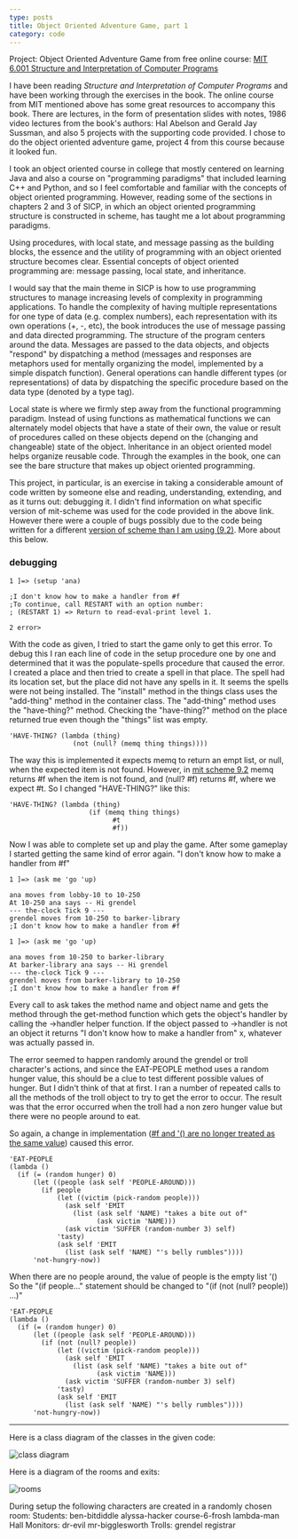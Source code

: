 ```yaml
---
type: posts
title: Object Oriented Adventure Game, part 1
category: code
---
```


Project: Object Oriented Adventure Game from free online course:
[MIT 6.001 Structure and Interpretation of Computer Programs](https://ocw.mit.edu/courses/electrical-engineering-and-computer-science/6-001-structure-and-interpretation-of-computer-programs-spring-2005/projects/)

I have been reading _Structure and Interpretation of Computer Programs_ and
have been working through the exercises in the book. The online course from
MIT mentioned above has some great resources to accompany this book. There
are lectures, in the form of presentation slides with notes, 1986 video lectures
from the book's authors: Hal Abelson and Gerald Jay Sussman, and also 5 projects
with the supporting code provided. I chose to do the object oriented adventure
game, project 4 from this course because it looked fun.

I took an object oriented course in college that mostly centered on learning
Java and also a course on "programming paradigms" that included learning C++
and Python, and so I feel comfortable and familiar with the concepts of object
oriented programming. However, reading some of the sections in chapters 2 and 3
of SICP, in which an object oriented programming structure is constructed in
scheme, has taught me a lot about programming paradigms.

Using procedures, with local state, and message passing as the building blocks,
the essence and the utility of programming with an object oriented structure
becomes clear. Essential concepts of object oriented programming are:
message passing, local state, and inheritance.

I would say that the main theme in SICP is how to use programming structures to
manage increasing levels of complexity in programming applications. To handle
the complexity of having multiple representations for one type of data (e.g.
complex numbers), each representation with its own operations (+, -, etc), the
book introduces the use of message passing and data directed programming. The
structure of the program centers around the data. Messages are passed to the
data objects, and objects "respond" by dispatching a method (messages and
responses are metaphors used for mentally organizing the model, implemented by
a simple dispatch function). General operations can handle different types (or
representations) of data by dispatching the specific procedure based on the data
type (denoted by a type tag).

Local state is where we firmly step away from the functional programming
paradigm. Instead of using functions as mathematical functions we can
alternately model objects that have a state of their own, the value or result of
procedures called on these objects depend on the (changing and changeable) state
of the object. Inheritance in an object oriented model helps organize reusable
code. Through the examples in the book, one can see the bare structure that
makes up object oriented programming.

This project, in particular, is an exercise in taking a considerable amount
of code written by someone else and reading, understanding, extending, and
as it turns out: debugging it. I didn't find information on what specific version
of mit-scheme was used for the code provided in the above link. However there
were a couple of bugs possibly due to the code being written for a different
[version of scheme than I am using (9.2)](https://www.gnu.org/software/mit-scheme/documentation/mit-scheme-ref/).
More about this below.

<h3>debugging</h3>

```
1 ]=> (setup 'ana)

;I don't know how to make a handler from #f
;To continue, call RESTART with an option number:
; (RESTART 1) => Return to read-eval-print level 1.

2 error>
```
With the code as given, I tried to start the game only to get this error. To debug
this I ran each line of code in the setup procedure one by one and determined
that it was the populate-spells procedure that caused the error. I created a
place and then tried to create a spell in that place. The spell had its location
set, but the place did not have any spells in it. It seems the spells were
not being installed. The "install" method in the things class uses the "add-thing"
method in the container class.  The "add-thing" method uses the "have-thing?"
method. Checking the "have-thing?" method on the place returned true even though
the "things" list was empty.

```
'HAVE-THING? (lambda (thing)
                (not (null? (memq thing things))))
```

The way this is implemented it expects memq to return an empt list, or null,
when the expected item is not found. However, in [mit scheme 9.2](https://www.gnu.org/software/mit-scheme/documentation/mit-scheme-ref/Searching-Lists.html) memq returns #f when the item is not found, and (null? #f) returns #f, where we
expect #t. So I changed "HAVE-THING?" like this:
```
'HAVE-THING? (lambda (thing)
		            (if (memq thing things)
			              #t
			              #f))
```

Now I was able to complete set up and play the game. After some gameplay
I started getting the same kind of error again. "I don't know how to make a
handler from #f"

```
1 ]=> (ask me 'go 'up)

ana moves from lobby-10 to 10-250
At 10-250 ana says -- Hi grendel
--- the-clock Tick 9 ---
grendel moves from 10-250 to barker-library
;I don't know how to make a handler from #f
```

```
1 ]=> (ask me 'go 'up)

ana moves from 10-250 to barker-library
At barker-library ana says -- Hi grendel
--- the-clock Tick 9 ---
grendel moves from barker-library to 10-250
;I don't know how to make a handler from #f
```

Every call to ask takes the method name and object name and gets the method
through the get-method function which gets the object's handler by calling the
->handler helper function. If the object passed to ->handler is not an object it
returns "I don't know how to make a handler from" x, whatever was actually passed
in.

The error seemed to happen randomly around the grendel or troll character's
actions, and since the EAT-PEOPLE method uses a random hunger value, this should
be a clue to test different possible values of hunger. But I didn't think of
that at first. I ran a number of repeated calls to all the methods of the troll
object to try to get the error to occur. The result was that the error occurred
when the troll had a non zero hunger value but there were no people around to
eat.

So again, a change in implementation ([#f and '() are no longer treated as the same value](https://groups.csail.mit.edu/mac/ftpdir/scheme-7.4/doc-html/scheme_2.html#SEC12))
caused this error.

```
'EAT-PEOPLE
(lambda ()
  (if (= (random hunger) 0)
      (let ((people (ask self 'PEOPLE-AROUND)))
        (if people
            (let ((victim (pick-random people)))
              (ask self 'EMIT
                (list (ask self 'NAME) "takes a bite out of"
                      (ask victim 'NAME)))
              (ask victim 'SUFFER (random-number 3) self)
            'tasty)
            (ask self 'EMIT
              (list (ask self 'NAME) "'s belly rumbles"))))
      'not-hungry-now))
```

When there are no people around, the value of people is the empty list '()
So the "(if people..." statement should be changed to "(if (not (null? people)) ...)"

```
'EAT-PEOPLE
(lambda ()
  (if (= (random hunger) 0)
      (let ((people (ask self 'PEOPLE-AROUND)))
        (if (not (null? people))
            (let ((victim (pick-random people)))
              (ask self 'EMIT
                (list (ask self 'NAME) "takes a bite out of"
                      (ask victim 'NAME)))
              (ask victim 'SUFFER (random-number 3) self)
            'tasty)
            (ask self 'EMIT
              (list (ask self 'NAME) "'s belly rumbles"))))
      'not-hungry-now))
```


----

Here is a class diagram of the classes in the given code:

![class diagram](/assets/images/OOAdventure_objects.png)

Here is a diagram of the rooms and exits:

![rooms](/assets/images/OOAdventure_rooms.png)

During setup the following characters are created in a randomly chosen
room:
  Students:
    ben-bitdiddle
    alyssa-hacker
    course-6-frosh
    lambda-man
  Hall Monitors:
    dr-evil
    mr-bigglesworth
  Trolls:
    grendel
    registrar
